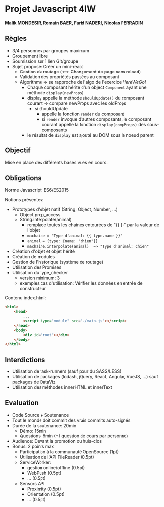 # Projet Javascript 4IW

__Malik MONDESIR, Romain BAER, Farid NADERI, Nicolas PERRADIN__

## Règles

- 3/4 personnes par groupes maximum
- Groupement libre
- Soumission sur 1 lien Git/groupe
- Sujet proposé: Créer un mini-react
  - Gestion du routage (<==> Changement de page sans reload)
  - Validation des propriétés passées au composant
  - Algorithme => se rapproche de l'algo de l'exercice *HereWeGo!*
    - Chaque composant hérite d'un object `Component` ayant une méthode `display(newProps)`
    - display appelle la méthode `shouldUpdate()` du composant courant => compare newProps avec les oldProps
      - si shouldUpdate
        - appelle la fonction `render` du composant
        - si `render` invoque d'autres composants, le composant courant appelle la fonction `display(compProps)` des sous-composants
    - le résultat de `display` est ajouté au DOM sous le noeud parent

## Objectif

Mise en place des différents bases vues en cours.

## Obligations

Norme Javascript: ES6/ES2015

Notions présentes:
- Prototypes d'objet natif (String, Object, Number, ...)
	- Object.prop_access
	- String.interpolate(animal)
		- remplace toutes les chaines entourées de "{{ }}" par la valeur de l'objet
		-  `machaine = "Type d'animal: {{ type.name }}"`
		- `animal = {type: {name: "chien"}}`
		- `machaine.interpolate(animal)  => "Type d'animal: chien"`
- Création d'objet et objet hérité
- Création de modules
- Gestion de l'historique (système de routage)
- Utilisation des Promises
- Utilisation du type_checker
	- version minimum: 3
	- exemples cas d'utilisation: Vérifier les données en entrée de constructeur 

Contenu index.html:

```html
<html>
	<head>
		...
		<script type="module" src="./main.js"></script>
	</head>
	<body>
		<div id="root"></div>
	</body>
</html>
```

## Interdictions

- Utilisation de task-runners (sauf pour du SASS/LESS)
- Utilisation de packages (lodash, jQuery, React, Angular, VueJS, ...) sauf packages de DataViz
- Utilisation des méthodes innerHTML et innerText

## Evaluation

- Code Source + Soutenance
- Tout le monde doit commit des vrais commits auto-signés
- Durée de la soutenance: 20min
	- Démo: 15min
	- Questions: 5min (+1 question de cours par personne)
- Audience: Devant la promotion ou huis-clos
- Bonus: 2 points max
	- Participation à la communauté OpenSource (1pt)
	- Utilisation de l'API FileReader (0.5pt)
	- ServiceWorker:
		- gestion online/offline (0.5pt)
		- WebPush (0.5pt)
		- ... (0.5pt)
	- Sensors API
		- Proximity (0.5pt)
		- Orientation (0.5pt)
		- ... (0.5pt)
